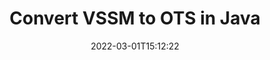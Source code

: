 ---
############################# Static ############################
layout: "auto-gen-conversion"
date: 2022-03-01T15:12:22
draft: false
otherformats: doc docm docx dot dotm dotx epub md odt ott pdf rtf tex txt vdx vsdm vsdx vssm vssx vstm vstx vsx vtx xps
breadcrumb: VSSM to OTS in Java

############################# Head ############################
head_title: "VSSM to OTS Converter in Java"
head_description: "Convert VSSM to OTS in Java using a few lines of code. Use the GroupDocs Document Conversion API to convert over 160 file formats."

############################# Header ############################
title: "Convert VSSM to OTS in Java"
description: "VSSM to OTS conversion with a few lines of Java code"
bg_image: "https://cms.admin.containerize.com/templates/aspose/App_Themes/V3/images/bg/header1.png"
bg_overlay: false
button:
    enable: true

############################# SubMenu ############################
submenu:
    enable: true

    left:
        img_alt: "GroupDocs.Conversion for Java"
        image: "https://cms.admin.containerize.com/templates/groupdocs/images/product-logos/90x90-noborder/groupdocs-conversion-java.png"
        product: "GroupDocs.Conversion"
        platform: "Java"



############################# About ############################
about:
    enable: true
    title: "About GroupDocs.Conversion for Java API"
    content: |
        [GroupDocs.Conversion for Java](https://products.groupdocs.com/conversion/java/) can be used to convert Microsoft Word, Excel, PowerPoint, PDF, Visio and other formats. GroupDocs.Conversion is a standalone API that is suitable for back-end and internal systems where high performance is required. It does not depend on any software such as Microsoft or Open Office.
    

overview:
    enable: true
    content: |
        Convert your VSSM files to OTS in Java easily. You can use just a couple of Java code lines in any platform of your choice like - Windows, Linux, macOS.
        You can try VSSM to OTS conversion for free and evaluate conversion results quality.  Along with simple file conversion scenarios you can try more advanced options for loading source VSSM file and for saving output OTS result. 
        
        For example, for the source VSSM file you may use the following load options:

        * auto-detect file format;
        * specify password for protected files (if file format supports it);
        * replace missing fonts to preserve document appearance.
        
        There are also advanced convert options for the OTS file:

        * convert specific document page or page range;
        * add a watermark to the converted OTS file and many more.

        Once conversion is completed you can save your OTS file to the local file path or any third-party storage like FTP, Amazon S3, Google Drive, Dropbox etc. Please note - to convert VSSM to OTS there is no need for any additional software installed - like MS Office, Open Office, Adobe Acrobat Reader etc.


############################# Steps ############################
steps:
    enable: true
    title_left: "Steps to convert VSSM to OTS in Java"
    content_left: |
        [GroupDocs.Conversion for Java](https://products.groupdocs.com/conversion/java/) makes it easy for developers to convert a VSSM file to OTS with a few lines of code.
        
        * Create an instance of the Converter class and provide the file VSSM with the full path
        * Create and set ConvertOptions for OTS type.
        * Call the Converter.Convert method and pass the full path and format (OTS) as a parameter

    title_right: "System Requirements"
    content_right: |
        Basic conversion with GroupDocs.Conversion for Java can be done in just a few simple steps. Our APIs are supported on all major platforms and operating systems. Before executing the code below, make sure you have the following prerequisites installed on your system.

        * Operating systems: Microsoft Windows, Linux, MacOS
        * Development environments: NetBeans, Intellij IDEA, Eclipse, etc.
        * Java runtime: J2SE 6.0 and above
        * Get the latest GroupDocs.Conversion for Java from [Maven](https://repository.groupdocs.com/webapp/#/artifacts/browse/tree/General/repo/com/groupdocs/groupdocs-conversion)
         
    code: |
        ```java    
        // Load source file VSSM for conversion
        Converter converter = new Converter("input.vssm");
        // Prepare conversion options for target format OTS
        ConvertOptions convertOptions = new FileType().fromExtension("ots").getConvertOptions();
        // Convert to OTS format
        converter.convert("output.ots", convertOptions);
        ```

demos:
    enable: true
    title: "VSSM to OTS Live Demo"
    content: |
       Convert VSSM to OTS now by visiting the [GroupDocs.Conversion App](https://products.groupdocs.app/conversion/family) website. Online demo has the following advantages
          

more_formats:
    enable: true
    title: "Other supported VSSM conversions in Java"
    content: "You can also convert VSSM to many other file formats. Please see the list below."
       
       
back_to_top:
    enable: true
---